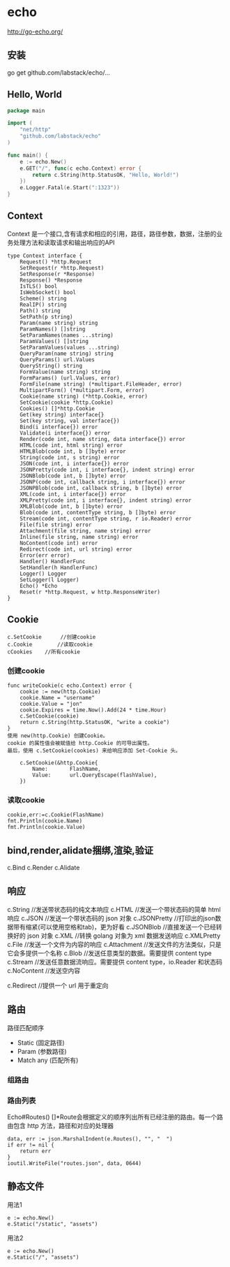 # echo

<http://go-echo.org/>

## 安装

go get github.com/labstack/echo/...

##  Hello, World

```go
package main

import (
    "net/http"
    "github.com/labstack/echo"
)

func main() {
    e := echo.New()
    e.GET("/", func(c echo.Context) error {
        return c.String(http.StatusOK, "Hello, World!")
    })
    e.Logger.Fatal(e.Start(":1323"))
}
```

## Context
Context 是一个接口,含有请求和相应的引用，路径，路径参数，数据，注册的业务处理方法和读取请求和输出响应的API
```
type Context interface {
	Request() *http.Request
	SetRequest(r *http.Request)
	SetResponse(r *Response)
	Response() *Response
	IsTLS() bool
	IsWebSocket() bool
	Scheme() string
	RealIP() string
	Path() string
	SetPath(p string)
	Param(name string) string
	ParamNames() []string
	SetParamNames(names ...string)
	ParamValues() []string
	SetParamValues(values ...string)
	QueryParam(name string) string
	QueryParams() url.Values
	QueryString() string
	FormValue(name string) string
	FormParams() (url.Values, error)
	FormFile(name string) (*multipart.FileHeader, error)
	MultipartForm() (*multipart.Form, error)
	Cookie(name string) (*http.Cookie, error)
	SetCookie(cookie *http.Cookie)
	Cookies() []*http.Cookie
	Get(key string) interface{}
	Set(key string, val interface{})
	Bind(i interface{}) error
	Validate(i interface{}) error
	Render(code int, name string, data interface{}) error
	HTML(code int, html string) error
	HTMLBlob(code int, b []byte) error
	String(code int, s string) error
	JSON(code int, i interface{}) error
	JSONPretty(code int, i interface{}, indent string) error
	JSONBlob(code int, b []byte) error
	JSONP(code int, callback string, i interface{}) error
	JSONPBlob(code int, callback string, b []byte) error
	XML(code int, i interface{}) error
	XMLPretty(code int, i interface{}, indent string) error
	XMLBlob(code int, b []byte) error
	Blob(code int, contentType string, b []byte) error
	Stream(code int, contentType string, r io.Reader) error
	File(file string) error
	Attachment(file string, name string) error
	Inline(file string, name string) error
	NoContent(code int) error
	Redirect(code int, url string) error
	Error(err error)
	Handler() HandlerFunc
	SetHandler(h HandlerFunc)
	Logger() Logger
	SetLogger(l Logger)
	Echo() *Echo
	Reset(r *http.Request, w http.ResponseWriter)
}
```


## Cookie
```
c.SetCookie 	 //创建cookie
c.Cookie     	//读取cookie
cCookies	//所有cookie
```
### 创建cookie
```
func writeCookie(c echo.Context) error {
    cookie := new(http.Cookie)
    cookie.Name = "username"
    cookie.Value = "jon"
    cookie.Expires = time.Now().Add(24 * time.Hour)
    c.SetCookie(cookie)
    return c.String(http.StatusOK, "write a cookie")
}
使用 new(http.Cookie) 创建Cookie。
cookie 的属性值会被赋值给 http.Cookie 的可导出属性。
最后，使用 c.SetCookie(cookies) 来给响应添加 Set-Cookie 头。

	c.SetCookie(&http.Cookie{
		Name:       FlashName,
		Value:      url.QueryEscape(flashValue),
	})
```

### 读取cookie
```
cookie,err:=c.Cookie(FlashName)
fmt.Println(cookie.Name)
fmt.Println(cookie.Value)
```

## bind,render,alidate捆绑,渲染,验证
c.Bind
c.Render
c.Alidate

## 响应
c.String	//发送带状态码的纯文本响应 
c.HTML		//发送一个带状态码的简单 html 响应 
c.JSON		//发送一个带状态码的 json 对象
c.JSONPretty	//打印出的json数据带有缩紧(可以使用空格和tab)，更为好看
c.JSONBlob	//直接发送一个已经转换好的 json 对象
c.XML		//转换 golang 对象为 xml 数据发送响应
c.XMLPretty	
c.File		//发送一个文件为内容的响应
c.Attachment	//发送文件的方法类似，只是它会多提供一个名称
c.Blob		//发送任意类型的数据。需要提供 content type
c.Stream	//发送任意数据流响应。需要提供 content type，io.Reader 和状态码
c.NoContent	//发送空内容

c.Redirect	//提供一个 url 用于重定向

## 路由 

路径匹配顺序 
- Static (固定路径)
- Param (参数路径)
- Match any (匹配所有)

### 组路由 

### 路由列表 
Echo#Routes() []*Route会根据定义的顺序列出所有已经注册的路由。每一个路由包含 http 方法，路径和对应的处理器
```
data, err := json.MarshalIndent(e.Routes(), "", "  ")
if err != nil {
    return err
}
ioutil.WriteFile("routes.json", data, 0644)
```

## 静态文件 

用法1 
```
e := echo.New()
e.Static("/static", "assets")
```

用法2 
```
e := echo.New()
e.Static("/", "assets")
```
